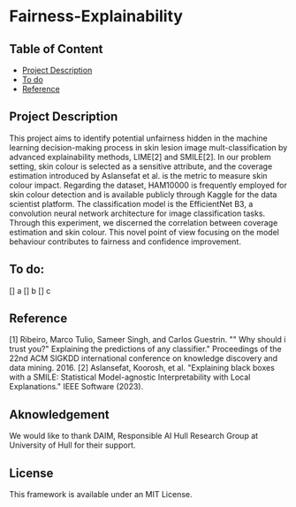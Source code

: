 # Fairness-Explainability

## Table of Content
* [Project Description](#PD)
* [To do](#DO)
* [Reference](#RF)

<a id = "PD"></a>
## Project Description
This project aims to identify potential unfairness hidden in the machine learning decision-making process in skin lesion image mult-classification by advanced explainability methods, LIME[2] and SMILE[2]. In our problem setting, skin colour is selected as a sensitive attribute, and the coverage estimation introduced by Aslansefat et al. is the metric to measure skin colour impact. Regarding the dataset, HAM10000 is frequently employed for skin colour detection and is available publicly through Kaggle for the data scientist platform. The classification model is the EfficientNet B3, a convolution neural network architecture for image classification tasks. Through this experiment, we discerned the correlation between coverage estimation and skin colour. This novel point of view focusing on the model behaviour contributes to fairness and confidence improvement.

<a id = "DO"></a>
## To do:
[] a
[] b
[] c

<a id = "RF"></a>
## Reference
[1] Ribeiro, Marco Tulio, Sameer Singh, and Carlos Guestrin. "" Why should i trust you?" Explaining the predictions of any classifier." Proceedings of the 22nd ACM SIGKDD international conference on knowledge discovery and data mining. 2016.
[2] Aslansefat, Koorosh, et al. "Explaining black boxes with a SMILE: Statistical Model-agnostic Interpretability with Local Explanations." IEEE Software (2023).

## Aknowledgement
We would like to thank DAIM, Responsible AI Hull Research Group at University of Hull for their support.
## License
This framework is available under an MIT License.
